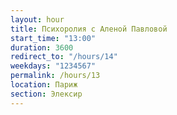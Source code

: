 ```yaml
---
layout: hour
title: Психоролия с Аленой Павловой
start_time: "13:00"
duration: 3600
redirect_to: "/hours/14"
weekdays: "1234567"
permalink: /hours/13
location: Париж
section: Элексир
---
```


